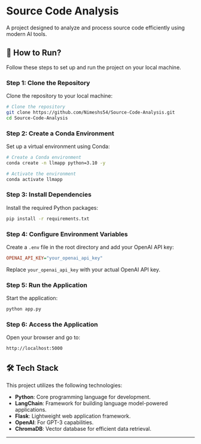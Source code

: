 # Source Code Analysis

A project designed to analyze and process source code efficiently using modern AI tools.

## 🚀 How to Run?

Follow these steps to set up and run the project on your local machine.

### **Step 1: Clone the Repository**

Clone the repository to your local machine:

```bash
# Clone the repository
git clone https://github.com/Nimeshs54/Source-Code-Analysis.git
cd Source-Code-Analysis
```

### **Step 2: Create a Conda Environment**

Set up a virtual environment using Conda:

```bash
# Create a Conda environment
conda create -n llmapp python=3.10 -y

# Activate the environment
conda activate llmapp
```

### **Step 3: Install Dependencies**

Install the required Python packages:

```bash
pip install -r requirements.txt
```

### **Step 4: Configure Environment Variables**

Create a `.env` file in the root directory and add your OpenAI API key:

```ini
OPENAI_API_KEY="your_openai_api_key"
```

Replace `your_openai_api_key` with your actual OpenAI API key.

### **Step 5: Run the Application**

Start the application:

```bash
python app.py
```

### **Step 6: Access the Application**

Open your browser and go to:

```bash
http://localhost:5000
```

## 🛠️ Tech Stack

This project utilizes the following technologies:

- **Python**: Core programming language for development.
- **LangChain**: Framework for building language model-powered applications.
- **Flask**: Lightweight web application framework.
- **OpenAI**: For GPT-3 capabilities.
- **ChromaDB**: Vector database for efficient data retrieval.

---
